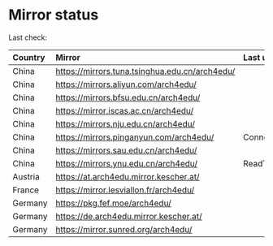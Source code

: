<script src="./time.js"></script>
# Mirror status
Last check: <script type="text/javascript">localize(1676046484.0095773);</script>

|Country|Mirror|Last update|
|:------|:-----|:----------|
|China|https://mirrors.tuna.tsinghua.edu.cn/arch4edu/|<script type="text/javascript">localize(1676011440);</script>|
|China|https://mirrors.aliyun.com/arch4edu/|<script type="text/javascript">localize(1675967783);</script>|
|China|https://mirrors.bfsu.edu.cn/arch4edu/|<script type="text/javascript">localize(1676011440);</script>|
|China|https://mirror.iscas.ac.cn/arch4edu/|<script type="text/javascript">localize(1676011440);</script>|
|China|https://mirrors.nju.edu.cn/arch4edu/|<script type="text/javascript">localize(1676011440);</script>|
|China|https://mirrors.pinganyun.com/arch4edu/|ConnectionError|
|China|https://mirrors.sau.edu.cn/arch4edu/|<script type="text/javascript">localize(1673850842);</script>|
|China|https://mirrors.ynu.edu.cn/arch4edu/|ReadTimeout|
|Austria|https://at.arch4edu.mirror.kescher.at/|<script type="text/javascript">localize(1676011440);</script>|
|France|https://mirror.lesviallon.fr/arch4edu/|<script type="text/javascript">localize(1676011440);</script>|
|Germany|https://pkg.fef.moe/arch4edu/|<script type="text/javascript">localize(1676011440);</script>|
|Germany|https://de.arch4edu.mirror.kescher.at/|<script type="text/javascript">localize(1676011440);</script>|
|Germany|https://mirror.sunred.org/arch4edu/|<script type="text/javascript">localize(1676011440);</script>|

<script src="./tablefilter/tablefilter.js"></script>
<script src="./table.js"></script>